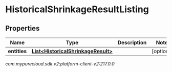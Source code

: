 # HistoricalShrinkageResultListing


## Properties

| Name | Type | Description | Notes |
| ------------ | ------------- | ------------- | ------------- |
| **entities** | [**List&lt;HistoricalShrinkageResult&gt;**](HistoricalShrinkageResult) |  |  [optional] |




_com.mypurecloud.sdk.v2:platform-client-v2:217.0.0_

